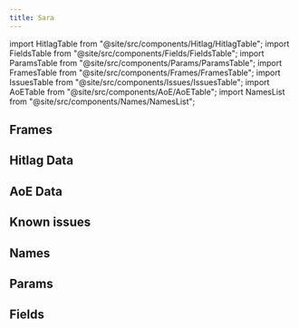 ```yaml
---
title: Sara
---
```


import HitlagTable from "@site/src/components/Hitlag/HitlagTable";
import FieldsTable from "@site/src/components/Fields/FieldsTable";
import ParamsTable from "@site/src/components/Params/ParamsTable";
import FramesTable from "@site/src/components/Frames/FramesTable";
import IssuesTable from "@site/src/components/Issues/IssuesTable";
import AoETable from "@site/src/components/AoE/AoETable";
import NamesList from "@site/src/components/Names/NamesList";

## Frames

<FramesTable character="sara" />

## Hitlag Data

<HitlagTable character="sara" />

## AoE Data

<AoETable character="sara" />

## Known issues

<IssuesTable character="sara" />

## Names

<NamesList character="sara" />

## Params

<ParamsTable character="sara" />

## Fields

<FieldsTable character="sara" />
